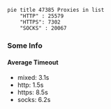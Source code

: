 
```mermaid
pie title 47385 Proxies in list
    "HTTP" : 25579
    "HTTPS": 7302
    "SOCKS" : 20067
```

### Some Info
#### Average Timeout

- mixed: 3.1s
- http: 1.5s
- https: 8.5s
- socks: 6.2s
